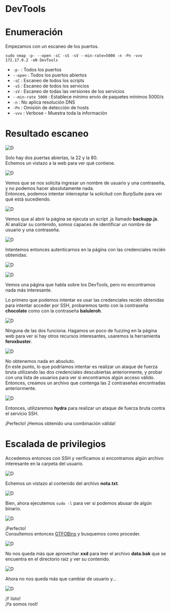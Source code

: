 # DevTools
# Enumeración

Empezamos con un escaneo de los puertos.

`sudo nmap -p- --open -sC -sS -sV --min-rate=5000 -n -Pn -vvv 172.17.0.2 -oN DevTools`  

- `-p-` : Todos los puertos
- `--open` : Todos los puertos abiertos
- `-sC` : Escaneo de todos los scripts
- `-sS` : Escaneo de todos los servicios
- `-sV` : Escaneo de todas las versiones de los servicios
- `--min-rate 5000` : Establece mínimo envío de paquetes mínimos 5000/s
- `-n` : No aplica resolución DNS
- `-Pn` : Omisión de detección de hosts
- `-vvv` : Verbose - Muestra toda la información

# Resultado escaneo  

![D](https://github.com/giustiand/DockerLabs-Writeups/blob/main/Medio/images/DevTools/D_1.jpg)     

Solo hay dos puertas abiertas, la 22 y la 80.  
Echemos un vistazo a la web para ver qué contiene.  

![D](https://github.com/giustiand/DockerLabs-Writeups/blob/main/Medio/images/DevTools/D_2.jpg)  

Vemos que se nos solicita ingresar un nombre de usuario y una contraseña, y no podemos hacer absolutamente nada.  
Entonces, podemos intentar interceptar la solicitud con BurpSuite para ver qué está sucediendo.  

![D](https://github.com/giustiand/DockerLabs-Writeups/blob/main/Medio/images/DevTools/D_3.jpg)    

Vemos que al abrir la página se ejecuta un script .js llamado **backupp.js**.  
Al analizar su contenido, somos capaces de identificar un nombre de usuario y una contraseña.  

![D](https://github.com/giustiand/DockerLabs-Writeups/blob/main/Medio/images/DevTools/D_4.jpg)  

Intentemos entonces autenticarnos en la página con las credenciales recién obtenidas.  

![D](https://github.com/giustiand/DockerLabs-Writeups/blob/main/Medio/images/DevTools/D_5.jpg)    

![D](https://github.com/giustiand/DockerLabs-Writeups/blob/main/Medio/images/DevTools/D_6.jpg)  

Vemos una página que habla sobre los DevTools, pero no encontramos nada más interesante.  

Lo primero que podemos intentar es usar las credenciales recién obtenidas para intentar acceder por SSH, probaremos tanto con la contraseña **chocolate** como con la contraseña **baluleroh**.  

![D](https://github.com/giustiand/DockerLabs-Writeups/blob/main/Medio/images/DevTools/D_7.jpg)  

Ninguna de las dos funciona. Hagamos un poco de fuzzing en la página web para ver si hay otros recursos interesantes, usaremos la herramienta **feroxbuster**.   

![D](https://github.com/giustiand/DockerLabs-Writeups/blob/main/Medio/images/DevTools/D_8.jpg)    

No obtenemos nada en absoluto.  
En este punto, lo que podríamos intentar es realizar un ataque de fuerza bruta utilizando las dos credenciales descubiertas anteriormente, y probar con una lista de usuarios para ver si encontramos algún acceso válido.  
Entonces, creamos un archivo que contenga las 2 contraseñas encontradas anteriormente.  

![D](https://github.com/giustiand/DockerLabs-Writeups/blob/main/Medio/images/DevTools/D_9.jpg)   

Entonces, utilizaremos **hydra** para realizar un ataque de fuerza bruta contra el servicio SSH.  


¡Perfecto! ¡Hemos obtenido una combinación válida!  

# Escalada de privilegios  

Accedemos entonces con SSH y verificamos si encontramos algún archivo interesante en la carpeta del usuario.  

![D](https://github.com/giustiand/DockerLabs-Writeups/blob/main/Medio/images/DevTools/D_10.jpg)     

Echemos un vistazo al contenido del archivo **nota.txt**.  

![D](https://github.com/giustiand/DockerLabs-Writeups/blob/main/Medio/images/DevTools/D_11.jpg)   

Bien, ahora ejecutemos `sudo -l` para ver si podemos abusar de algún binario.  

![D](https://github.com/giustiand/DockerLabs-Writeups/blob/main/Medio/images/DevTools/D_12.jpg)   

¡Perfecto!  
Consultemos entonces [GTFOBins](https://gtfobins.github.io/) y busquemos como proceder.  

![D](https://github.com/giustiand/DockerLabs-Writeups/blob/main/Medio/images/DevTools/D_13.jpg)    

No nos queda más que aprovechar **xxd** para leer el archivo **data.bak** que se encuentra en el directorio raíz y ver su contenido.  

![D](https://github.com/giustiand/DockerLabs-Writeups/blob/main/Medio/images/DevTools/D_14.jpg)      

Ahora no nos queda más que cambiar de usuario y...  

![D](https://github.com/giustiand/DockerLabs-Writeups/blob/main/Medio/images/DevTools/D_15.jpg)   

¡Y listo!  
¡Ya somos root!  



